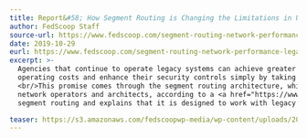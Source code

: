 ```yaml
---
title: Report&#58; How Segment Routing is Changing the Limitations in US Federal Network Architectures
author: FedScoop Staff
source-url: https://www.fedscoop.com/segment-routing-network-performance-legacy-systems-sc/
date: 2019-10-29
eurl: https://www.fedscoop.com/segment-routing-network-performance-legacy-systems-sc/
excerpt: >-
  Agencies that continue to operate legacy systems can achieve greater IT performance and versatility, lower their 
  operating costs and enhance their security controls simply by taking advantage of newer networking capabilities.
  <br/>This promise comes through the segment routing architecture, which is gaining rapid adoption among large-scale
  network operators and architects, according to a <a href="https://www.fedscoop.com/segment-routing-and-US-fed-network-architectures-report/">new report</a>. This report highlights the key benefits of
  segment routing and explains that it is designed to work with legacy systems too.

teaser: https://s3.amazonaws.com/fedscoopwp-media/wp-content/uploads/2016/12/23204231/FedScoop-RGB-Color.png
---
```


